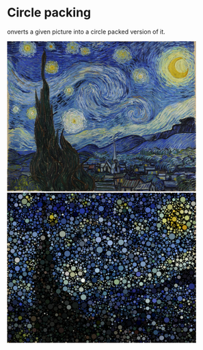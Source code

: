 # Circle packing
onverts a given picture into a circle packed version of it.

<p float="left">
  <img src="1280px-Van_Gogh_-_Starry_Night_-_Google_Art_Project.jpg" height="350" />
  <img src="output.png" height="350" />
</p>

